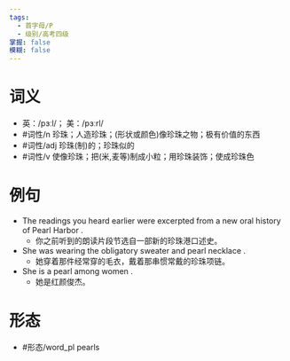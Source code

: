 ```yaml
---
tags:
  - 首字母/P
  - 级别/高考四级
掌握: false
模糊: false
---
```

# 词义
- 英：/pɜːl/； 美：/pɜːrl/
- #词性/n  珍珠；人造珍珠；(形状或颜色)像珍珠之物；极有价值的东西
- #词性/adj  珍珠(制)的；珍珠似的
- #词性/v  使像珍珠；把(米,麦等)制成小粒；用珍珠装饰；使成珍珠色
# 例句
- The readings you heard earlier were excerpted from a new oral history of Pearl Harbor .
	- 你之前听到的朗读片段节选自一部新的珍珠港口述史。
- She was wearing the obligatory sweater and pearl necklace .
	- 她穿着那件经常穿的毛衣，戴着那串惯常戴的珍珠项链。
- She is a pearl among women .
	- 她是红颜俊杰。
# 形态
- #形态/word_pl pearls
